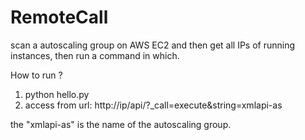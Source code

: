 RemoteCall
==========

scan a autoscaling group on AWS EC2 and then get all IPs of running instances, then run a command in which.

How to run ?
1. python hello.py
2. access from url: http://ip/api/?_call=execute&string=xmlapi-as

the "xmlapi-as" is the name of the autoscaling group.
